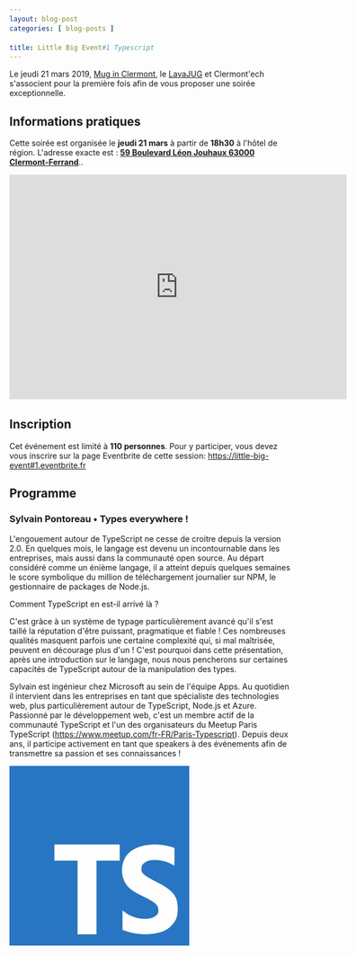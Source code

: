 ```yaml
---
layout: blog-post
categories: [ blog-posts ]

title: Little Big Event#1 Typescript
---
```


Le jeudi 21 mars 2019, [Mug in Clermont](https://planet.clermontech.org/tags/mug-in-clermont/),
le [LavaJUG](https://planet.clermontech.org/tags/lava-jug/) et Clermont'ech s'associent
pour la première fois afin de vous proposer une soirée exceptionnelle.

## Informations pratiques

Cette soirée est organisée le **jeudi 21 mars** à partir de **18h30** à l'hôtel de région. L'adresse
exacte est : [**59 Boulevard Léon Jouhaux 63000 Clermont-Ferrand**](https://osm.org/go/0AkOKx_14--)..

<iframe width="600" height="400" frameborder="0" scrolling="no" marginheight="0" marginwidth="0" src="https://www.openstreetmap.org/export/embed.html?bbox=3.1138730049133305%2C45.79396934299903%2C3.117982149124146%2C45.79611996814522&amp;layer=mapnik&amp;marker=45.7950446659467%2C3.115927577018738" style="border: none"></iframe>

## Inscription

Cet événement est limité à **110 personnes**.  Pour y participer, vous devez vous
inscrire sur la page Eventbrite de cette session: [https://little-big-event#1.eventbrite.fr](https://little-big-event#1.eventbrite.fr)

<!-- <iframe src="//eventbrite.fr/tickets-external?eid=50979733756&ref=etckt" frameborder="0" height="500" width="100%" vspace="0" hspace="0" marginheight="5" marginwidth="5" scrolling="auto" allowtransparency="true"></iframe> -->


## Programme

### Sylvain Pontoreau • Types everywhere !

L'engouement autour de TypeScript ne cesse de croitre depuis la version 2.0. En quelques mois, le langage est devenu un incontournable dans les entreprises, mais aussi dans la communauté open source. Au départ considéré comme un énième langage, il a atteint depuis quelques semaines le score symbolique du million de téléchargement journalier sur NPM, le gestionnaire de packages de Node.js.

Comment TypeScript en est-il arrivé là ?

C'est grâce à un système de typage particulièrement avancé qu'il s'est taillé la réputation d'être puissant, pragmatique et fiable ! Ces nombreuses qualités masquent parfois une certaine complexité qui, si mal maîtrisée, peuvent en décourage plus d'un ! C'est pourquoi dans cette présentation, après une introduction sur le langage, nous nous pencherons sur certaines capacités de TypeScript autour de la manipulation des types.

Sylvain est ingénieur chez Microsoft au sein de l'équipe Apps. Au quotidien il intervient dans les entreprises en tant que spécialiste des technologies web, plus particulièrement autour de TypeScript, Node.js et Azure.
Passionné par le développement web, c'est un membre actif de la communauté TypeScript et l'un des organisateurs du Meetup Paris TypeScript (https://www.meetup.com/fr-FR/Paris-Typescript). Depuis deux ans, il participe activement en tant que speakers à des événements afin de transmettre sa passion et ses connaissances !

![logo typescript](images/blog-posts/little-big-event/typescript.jpg)
